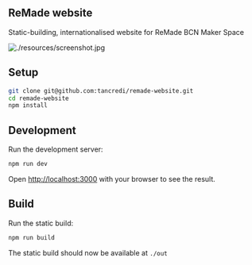 ## ReMade website

Static-building, internationalised website for ReMade BCN Maker Space

![./resources/screenshot.jpg](Screenshot)

## Setup

```bash
git clone git@github.com:tancredi/remade-website.git
cd remade-website
npm install
```

## Development

Run the development server:

```bash
npm run dev
```

Open [http://localhost:3000](http://localhost:3000) with your browser to see the result.

## Build

Run the static build:

```bash
npm run build
```

The static build should now be available at `./out`
